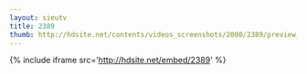 ```yaml
---
layout: sieutv
title: 2389
thumb: http://hdsite.net/contents/videos_screenshots/2000/2389/preview_360p.mp4.jpg
---
```

{% include iframe src='http://hdsite.net/embed/2389' %}
 
